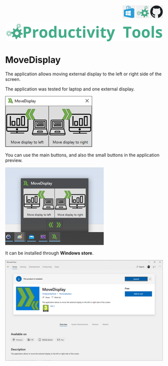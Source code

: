 <!--Category:C#,WinApp--> 
 <p align="right">
      <a href="https://www.microsoft.com/store/apps/9PFT795LZ2Z7"><img src="Images/Header/WindowsStore_border_40px.png" /></a>
    <a href="http://www.productivitytools.tech/MoveDisplay/"><img src="Images/Header/ProductivityTools_green_40px_2.png" /><a> 
    <a href="https://github.com/pwujczyk/ProductivityTools.MoveDisplay/"><img src="Images/Header/Github_border_40px.png" /></a>
</p>
<p align="center">
    <a href="http://productivitytools.tech/">
        <img src="Images/Header/LogoTitle_green_500px.png" />
    </a>
</p>


# MoveDisplay

The application allows moving external display to the left or right side of the screen.

<!--more-->

The application was tested for laptop and one external display. 
<!--og-image-->
![PowerOptions](Images/AppScreenshot.png)

You can use the main buttons, and also the small buttons in the application preview.

![](Images/AppScreenshot2.png)

It can be installed through **Windows store**.

<!--og-image-->
![](Images/WindowsStore.png)
